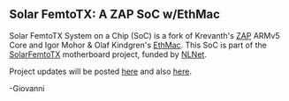 Solar FemtoTX: A ZAP SoC w/EthMac
--

Solar FemtoTX System on a Chip (SoC) is a fork of Krevanth's [ZAP](https://github.com/krevanth/ZAP) ARMv5 Core and Igor Mohor & Olaf Kindgren's [EthMac](https://github.com/freecores/ethmac). This SoC is part of the [SolarFemtoTX](https://ei2030.github.io/FemtoTX/) motherboard project, funded by [NLNet](https://nlnet.nl/project/Solar-FemtoTX/).

Project updates will be posted [here](https://ei2030.github.io/FemtoTX/) and also [here](https://github.com/EI2030/FemtoTX).

-Giovanni
